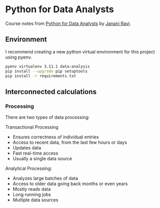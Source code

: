# Python for Data Analysts

Course notes from [Python for Data Analysts](https://app.pluralsight.com/library/courses/python-data-analysts/table-of-contents) by [Janani Ravi](https://app.pluralsight.com/profile/author/janani-ravi).


## Environment

I recommend creating a new python virtual environment for this project using pyenv.

```bash
pyenv virtualenv 3.11.1 data-analysis
pip install --upgrade pip setuptools
pip install -r requirements.txt
```


## Interconnected calculations

### Processing

There are two types of data processing:

Transactional Processing
- Ensures correctness of individual entries
- Access to recent data, from the last few hours or days
- Updates data
- Fast real-time access
- Usually a single data source

Analytical Processing:
- Analyzes large batches of data
- Access to older data going back months or even years
- Mostly reads data
- Long running jobs
- Multiple data sources

